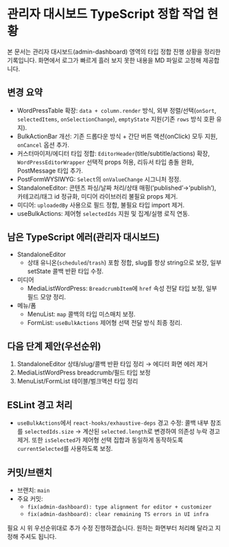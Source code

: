 # 관리자 대시보드 TypeScript 정합 작업 현황

본 문서는 관리자 대시보드(admin-dashboard) 영역의 타입 정합 진행 상황을 정리한 기록입니다. 화면에서 로그가 빠르게 흘러 보지 못한 내용을 MD 파일로 고정해 제공합니다.

## 변경 요약
- WordPressTable 확장: `data + column.render` 방식, 외부 정렬/선택(`onSort`, `selectedItems`, `onSelectionChange`), `emptyState` 지원(기존 `rows` 방식 호환 유지).
- BulkActionBar 개선: 기존 드롭다운 방식 + 간단 버튼 액션(onClick) 모두 지원, `onCancel` 옵션 추가.
- 커스터마이저/에디터 타입 정합: `EditorHeader`(title/subtitle/actions) 확장, `WordPressEditorWrapper` 선택적 props 허용, 리듀서 타입 충돌 완화, PostMessage 타입 추가.
- PostFormWYSIWYG: `Select`의 `onValueChange` 시그니처 정정.
- StandaloneEditor: 콘텐츠 파싱/날짜 처리/상태 매핑(‘published’→‘publish’), 카테고리/태그 id 정규화, 미디어 라이브러리 불필요 props 제거.
- 미디어: `uploadedBy` 사용으로 필드 정합, 불필요 타입 import 제거.
- useBulkActions: 제어형 `selectedIds` 지원 및 집계/실행 로직 연동.

## 남은 TypeScript 에러(관리자 대시보드)
- StandaloneEditor
  - 상태 유니온(`scheduled`/`trash`) 포함 정합, slug를 항상 string으로 보장, 일부 setState 콜백 반환 타입 수정.
- 미디어
  - MediaListWordPress: `BreadcrumbItem`에 `href` 속성 전달 타입 보정, 일부 필드 모양 정리.
- 메뉴/폼
  - MenuList: `map` 콜백의 타입 미스매치 보정.
  - FormList: `useBulkActions` 제어형 선택 전달 방식 최종 정리.

## 다음 단계 제안(우선순위)
1. StandaloneEditor 상태/slug/콜백 반환 타입 정리 → 에디터 화면 에러 제거
2. MediaListWordPress breadcrumb/필드 타입 보정
3. MenuList/FormList 테이블/벌크액션 타입 정리

## ESLint 경고 처리
- `useBulkActions`에서 `react-hooks/exhaustive-deps` 경고 수정: 콜백 내부 참조를 `selectedIds.size` → 계산된 `selected.length`로 변경하여 의존성 누락 경고 제거. 또한 `isSelected`가 제어형 선택 집합과 동일하게 동작하도록 `currentSelected`를 사용하도록 보정.

## 커밋/브랜치
- 브랜치: `main`
- 주요 커밋:
  - `fix(admin-dashboard): type alignment for editor + customizer`
  - `fix(admin-dashboard): clear remaining TS errors in UI infra`

필요 시 위 우선순위대로 추가 수정 진행하겠습니다. 원하는 화면부터 처리해 달라고 지정해 주셔도 됩니다.
